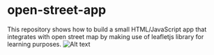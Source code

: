 # open-street-app

This repository shows how to build a small HTML/JavaScript app that integrates with open street map by making use of leafletjs library for learning purposes. 
![Alt text](https://dl.dropboxusercontent.com/u/23592712/CDN/open-street-app/open-street-app.png "screenshot")
